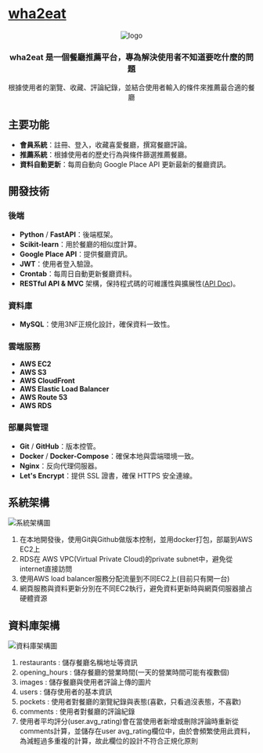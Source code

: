 # [wha2eat](https://wha2eat.com/)
<p align="center">
  <img src="https://github.com/user-attachments/assets/46c61540-c70c-4a76-82a9-12e52465db5d" alt="logo" />
</p>

<div align="center">
   <h3 font-size="600"> wha2eat 是一個餐廳推薦平台，專為解決使用者不知道要吃什麼的問題</h3>
  <p>根據使用者的瀏覽、收藏、評論紀錄，並結合使用者輸入的條件來推薦最合適的餐廳</p>
</div>

## 主要功能

- **會員系統**：註冊、登入，收藏喜愛餐廳，撰寫餐廳評論。
- **推薦系統**：根據使用者的歷史行為與條件篩選推薦餐廳。
- **資料自動更新**：每周自動向 Google Place API 更新最新的餐廳資訊。

## 開發技術

### 後端

- **Python** / **FastAPI**：後端框架。
- **Scikit-learn**：用於餐廳的相似度計算。
- **Google Place API**：提供餐廳資訊。
- **JWT**：使用者登入驗證。
- **Crontab**：每周日自動更新餐廳資料。
- **RESTful API & MVC** 架構，保持程式碼的可維護性與擴展性([API Doc](https://app.swaggerhub.com/apis-docs/ALFYNLIN/wha2eat/1.0.0))。

### 資料庫

- **MySQL**：使用3NF正規化設計，確保資料一致性。

### 雲端服務

- **AWS EC2**
- **AWS S3**
- **AWS CloudFront**
- **AWS Elastic Load Balancer**
- **AWS Route 53**
- **AWS RDS**

### 部屬與管理

- **Git** / **GitHub**：版本控管。
- **Docker** / **Docker-Compose**：確保本地與雲端環境一致。
- **Nginx**：反向代理伺服器。
- **Let's Encrypt**：提供 SSL 證書，確保 HTTPS 安全連線。

## 系統架構
![系統架構圖](https://github.com/user-attachments/assets/281b9a22-e894-41be-89a7-fb1310c726a0)
1. 在本地開發後，使用Git與Github做版本控制，並用docker打包，部屬到AWS EC2上
2. RDS在 AWS VPC(Virtual Private Cloud)的private subnet中，避免從internet直接訪問
3. 使用AWS load balancer服務分配流量到不同EC2上(目前只有開一台)
4. 網頁服務與資料更新分別在不同EC2執行，避免資料更新時與網頁伺服器搶占硬體資源


## 資料庫架構
![資料庫架構圖](https://github.com/user-attachments/assets/30cf7ccd-35e9-4ad4-bb77-631e317ffa90)
1. restaurants : 儲存餐廳名稱地址等資訊
2. opening_hours : 儲存餐廳的營業時間(一天的營業時間可能有複數個)
3. images : 儲存餐廳與使用者評論上傳的圖片
4. users : 儲存使用者的基本資訊
5. pockets : 使用者對餐廳的瀏覽紀錄與表態(喜歡，只看過沒表態，不喜歡)
6. comments : 使用者對餐廳的評論紀錄
7. 使用者平均評分(user.avg_rating)會在當使用者新增或刪除評論時重新從comments計算，並儲存在user avg_rating欄位中，由於會頻繁使用此資料，為減輕過多重複的計算，故此欄位的設計不符合正規化原則

